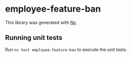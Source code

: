 # employee-feature-ban

This library was generated with [Nx](https://nx.dev).

## Running unit tests

Run `nx test employee-feature-ban` to execute the unit tests.
